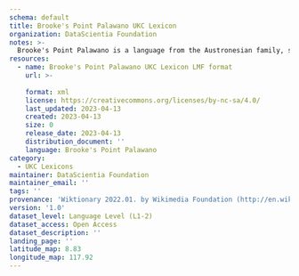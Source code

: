 ```yaml
---
schema: default
title: Brooke's Point Palawano UKC Lexicon
organization: DataScientia Foundation
notes: >-
  Brooke's Point Palawano is a language from the Austronesian family, spoken in Oceania. The UKC Lexicon of Brooke's Point Palawano is represented as a lexico-semantic network. It consists of words, word senses, synsets, as well as sense-level and synset-level relationships.
resources:
  - name: Brooke's Point Palawano UKC Lexicon LMF format
    url: >-
      
    format: xml
    license: https://creativecommons.org/licenses/by-nc-sa/4.0/
    last_updated: 2023-04-13
    created: 2023-04-13
    size: 0
    release_date: 2023-04-13
    distribution_document: ''
    language: Brooke's Point Palawano
category:
  - UKC Lexicons
maintainer: DataScientia Foundation
maintainer_email: ''
tags: ''
provenance: 'Wiktionary 2022.01. by Wikimedia Foundation (http://en.wiktionary.org); Princeton WordNet 2.1 by Princeton University (https://wordnet.princeton.edu)'
version: '1.0'
dataset_level: Language Level (L1-2)
dataset_access: Open Access
dataset_description: ''
landing_page: ''
latitude_map: 8.83
longitude_map: 117.92
---
```

